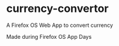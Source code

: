 currency-convertor
==================

A Firefox OS Web App to convert currency

Made during Firefox OS App Days
